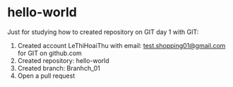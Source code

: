 # hello-world
Just for studying how to created repository on GIT
day 1 with GIT: 
1. Created account LeThiHoaiThu with email: test.shopping01@gmail.com for GIT on github.com
2. Created repository: hello-world
3. Created branch: Branhch_01
4. Open a pull request
